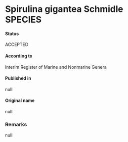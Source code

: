 Spirulina gigantea Schmidle SPECIES
=======

#### Status
ACCEPTED

#### According to
Interim Register of Marine and Nonmarine Genera

#### Published in
null

#### Original name
null

### Remarks
null